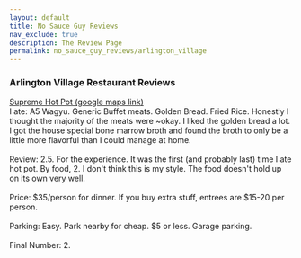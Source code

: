 ```yaml
---
layout: default
title: No Sauce Guy Reviews
nav_exclude: true
description: The Review Page
permalink: no_sauce_guy_reviews/arlington_village
---
```


### Arlington Village Restaurant Reviews

[Supreme Hot Pot (google maps link)](https://maps.app.goo.gl/vbGLrjoPjdkPMnpD8)
<br>
I ate: A5 Wagyu. Generic Buffet meats. Golden Bread. Fried Rice. Honestly I thought the majority of the meats were ~okay. I liked the golden bread a lot. I got the house special bone marrow broth and found the broth to only be a little more flavorful than I could manage at home.
<br>
<br>
Review: 2.5. For the experience. It was the first (and probably last) time I ate hot pot. By food, 2. I don't think this is my style. The food doesn't hold up on its own very well.
<br>
<br>
Price: $35/person for dinner. If you buy extra stuff, entrees are $15-20 per person.
<br>
<br>
Parking: Easy. Park nearby for cheap. $5 or less. Garage parking.
<br>
<br>
Final Number: 2.